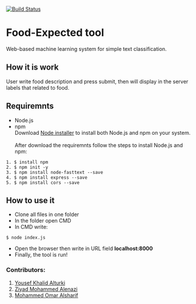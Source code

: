 [![Build Status](https://app.travis-ci.com/YousefKhalid/Workshop-02-CS392-02-171.svg?branch=main)](https://app.travis-ci.com/YousefKhalid/Workshop-02-CS392-02-171)
# Food-Expected tool
Web-based machine learning system for simple text classification.

## How it is work
User write food description and press submit, then will display in the server labels that related to food.

## Requiremnts
* Node.js
* npm <br />
Download [Node installer](https://nodejs.org/en/download/) to install both Node.js and npm on your system. <br /><br />
After download the requiremnts follow the steps to install Node.js and npm: <br />
```
1. $ install npm 
2. $ npm init -y 
3. $ npm install node-fasttext --save 
4. $ npm install express --save 
5. $ npm install cors --save 
```



## How to use it
* Clone all files in one folder
* In the folder open CMD
* In CMD write:
```
$ node index.js
```
* Open the browser then write in URL field **localhost:8000**
* Finally, the tool is run!

### Contributors:
1. [Yousef Khalid Alturki](https://github.com/YousefKhalid) <br />
2. [Ziyad Mohammed Alenazi](https://github.com/ZiyadAlenazi) <br />
3. [Mohammed Omar Alsharif](https://github.com/ZiyadAlenazi) <br />
